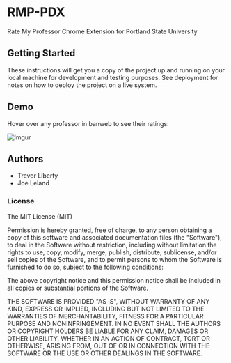 # RMP-PDX
Rate My Professor Chrome Extension for Portland State University

## Getting Started

These instructions will get you a copy of the project up and running on your local machine for development and testing purposes. See deployment for notes on how to deploy the project on a live system.

## Demo

Hover over any professor in banweb to see their ratings:

![Imgur](https://i.imgur.com/ur8dMKt.gif)


## Authors
* Trevor Liberty
* Joe Leland

### License
The MIT License (MIT)



Permission is hereby granted, free of charge, to any person obtaining a copy of this software and associated documentation files (the "Software"), to deal in the Software without restriction, including without limitation the rights to use, copy, modify, merge, publish, distribute, sublicense, and/or sell copies of the Software, and to permit persons to whom the Software is furnished to do so, subject to the following conditions:

The above copyright notice and this permission notice shall be included in all copies or substantial portions of the Software.

THE SOFTWARE IS PROVIDED "AS IS", WITHOUT WARRANTY OF ANY KIND, EXPRESS OR IMPLIED, INCLUDING BUT NOT LIMITED TO THE WARRANTIES OF MERCHANTABILITY, FITNESS FOR A PARTICULAR PURPOSE AND NONINFRINGEMENT. IN NO EVENT SHALL THE AUTHORS OR COPYRIGHT HOLDERS BE LIABLE FOR ANY CLAIM, DAMAGES OR OTHER LIABILITY, WHETHER IN AN ACTION OF CONTRACT, TORT OR OTHERWISE, ARISING FROM, OUT OF OR IN CONNECTION WITH THE SOFTWARE OR THE USE OR OTHER DEALINGS IN THE SOFTWARE.
